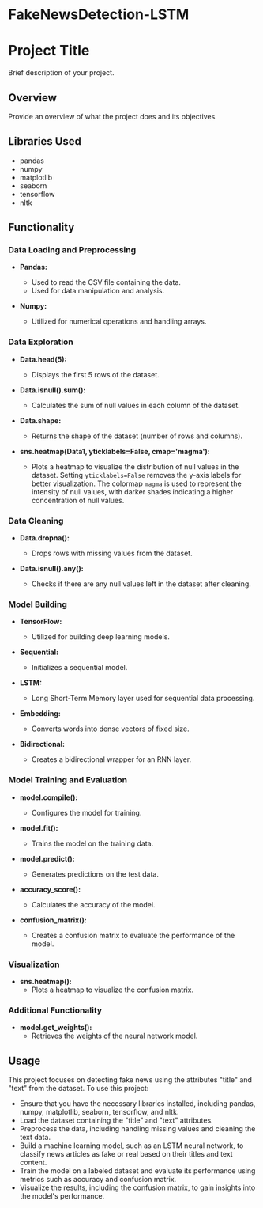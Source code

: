 # FakeNewsDetection-LSTM

# Project Title

Brief description of your project.

## Overview

Provide an overview of what the project does and its objectives.

## Libraries Used

- pandas
- numpy
- matplotlib
- seaborn
- tensorflow
- nltk

## Functionality

### Data Loading and Preprocessing

- **Pandas:** 
  - Used to read the CSV file containing the data.
  - Used for data manipulation and analysis.

- **Numpy:**
  - Utilized for numerical operations and handling arrays.
  
### Data Exploration

- **Data.head(5):** 
  - Displays the first 5 rows of the dataset.
  
- **Data.isnull().sum():** 
  - Calculates the sum of null values in each column of the dataset.
  
- **Data.shape:**
  - Returns the shape of the dataset (number of rows and columns).
  
- **sns.heatmap(Data1, yticklabels=False, cmap='magma'):**
  - Plots a heatmap to visualize the distribution of null values in the dataset. Setting `yticklabels=False` removes the y-axis labels for better visualization. The colormap `magma` is used to represent the intensity of null values, with darker shades indicating a higher concentration of null values.

### Data Cleaning

- **Data.dropna():**
  - Drops rows with missing values from the dataset.
  
- **Data.isnull().any():**
  - Checks if there are any null values left in the dataset after cleaning.

### Model Building

- **TensorFlow:**
  - Utilized for building deep learning models.
  
- **Sequential:**
  - Initializes a sequential model.
  
- **LSTM:**
  - Long Short-Term Memory layer used for sequential data processing.
  
- **Embedding:**
  - Converts words into dense vectors of fixed size.
  
- **Bidirectional:**
  - Creates a bidirectional wrapper for an RNN layer.

### Model Training and Evaluation

- **model.compile():**
  - Configures the model for training.
  
- **model.fit():**
  - Trains the model on the training data.
  
- **model.predict():**
  - Generates predictions on the test data.
  
- **accuracy_score():**
  - Calculates the accuracy of the model.
  
- **confusion_matrix():**
  - Creates a confusion matrix to evaluate the performance of the model.

### Visualization

- **sns.heatmap():**
  - Plots a heatmap to visualize the confusion matrix.

### Additional Functionality

- **model.get_weights():**
  - Retrieves the weights of the neural network model.

## Usage

This project focuses on detecting fake news using the attributes "title" and "text" from the dataset. To use this project:
- Ensure that you have the necessary libraries installed, including pandas, numpy, matplotlib, seaborn, tensorflow, and nltk.
- Load the dataset containing the "title" and "text" attributes.
- Preprocess the data, including handling missing values and cleaning the text data.
- Build a machine learning model, such as an LSTM neural network, to classify news articles as fake or real based on their titles and text content.
- Train the model on a labeled dataset and evaluate its performance using metrics such as accuracy and confusion matrix.
- Visualize the results, including the confusion matrix, to gain insights into the model's performance.

